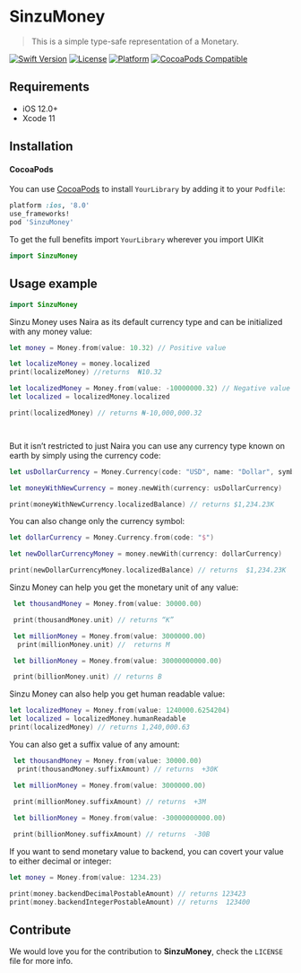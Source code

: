 # SinzuMoney
> This is a simple type-safe representation of a Monetary.


[![Swift Version][swift-image]][swift-url]
[![License][license-image]][license-url]
[![Platform](https://img.shields.io/cocoapods/p/LFAlertController.svg?style=flat)](http://cocoapods.org/pods/LFAlertController)
[![CocoaPods Compatible](https://img.shields.io/cocoapods/v/EZSwiftExtensions.svg)](https://img.shields.io/cocoapods/v/LFAlertController.svg)  


## Requirements

- iOS 12.0+
- Xcode 11

## Installation

#### CocoaPods
You can use [CocoaPods](http://cocoapods.org/) to install `YourLibrary` by adding it to your `Podfile`:

```ruby
platform :ios, '8.0'
use_frameworks!
pod 'SinzuMoney'
```

To get the full benefits import `YourLibrary` wherever you import UIKit

``` swift
import SinzuMoney
```

## Usage example

```swift
import SinzuMoney

```
Sinzu Money uses Naira as its default currency type and can be initialized with any money value:

```swift
let money = Money.from(value: 10.32) // Positive value

let localizeMoney = money.localized
print(localizeMoney) //returns  ₦10.32

let localizedMoney = Money.from(value: -10000000.32) // Negative value
let localized = localizedMoney.localized

print(localizedMoney) // returns ₦-10,000,000.32




```
But it isn’t restricted to just Naira you can use any currency type known on earth by simply using the currency code: 

```swift
let usDollarCurrency = Money.Currency(code: "USD", name: "Dollar", symbol: "$", baseUnit: "US Dollar", decimalUnit: "Cent”). 

let moneyWithNewCurrency = money.newWith(currency: usDollarCurrency)

print(moneyWithNewCurrency.localizedBalance) // returns $1,234.23K


```
You can also change only the currency symbol:

```swift
let dollarCurrency = Money.Currency.from(code: "$")

let newDollarCurrencyMoney = money.newWith(currency: dollarCurrency)

print(newDollarCurrencyMoney.localizedBalance) // returns  $1,234.23K

```
Sinzu Money can help you get the monetary unit of any value:

```swift
 let thousandMoney = Money.from(value: 30000.00)

 print(thousandMoney.unit) // returns “K”

 let millionMoney = Money.from(value: 3000000.00)
  print(millionMoney.unit) //  returns M

 let billionMoney = Money.from(value: 30000000000.00)

 print(billionMoney.unit) // returns B
```

Sinzu Money can also help you get human readable value:

```swift
let localizedMoney = Money.from(value: 1240000.6254204)
let localized = localizedMoney.humanReadable
print(localizedMoney) // returns 1,240,000.63
```

 You can also get a suffix value of any amount:
 
```swift
 let thousandMoney = Money.from(value: 30000.00)
  print(thousandMoney.suffixAmount) // returns  +30K

 let millionMoney = Money.from(value: 3000000.00)
  
 print(millionMoney.suffixAmount) // returns  +3M 

 let billionMoney = Money.from(value: -30000000000.00)

 print(billionMoney.suffixAmount) // returns  -30B

```
If you want to send monetary value to backend, you can covert your value to either decimal or integer:

```swift
let money = Money.from(value: 1234.23)

print(money.backendDecimalPostableAmount) // returns 123423
print(money.backendIntegerPostableAmount) // returns  123400

```

## Contribute

We would love you for the contribution to **SinzuMoney**, check the ``LICENSE`` file for more info.


[swift-image]:https://img.shields.io/badge/swift-5.0-orange.svg
[swift-url]: https://swift.org/
[license-image]: https://img.shields.io/badge/License-MIT-blue.svg
[license-url]: LICENSE
